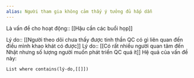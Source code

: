 ```yaml
---
alias: Người tham gia không cảm thấy ý tưởng đủ hấp dẫn
---
```

Là vấn đề cho hoạt động:: [[Hậu cần các buổi họp]]

Lý do:: [[Người theo dõi chưa thấy được tinh thần QC có gì liên quan đến điều mình khao khát có được]]
Lý do:: [[Có rất nhiều người quan tâm đến Nhật nhưng số lượng người muốn phát triển QC quá ít]]
Hệ quả của vấn đề này:
```dataview
List where contains(lý-do,[[]])
```
 
